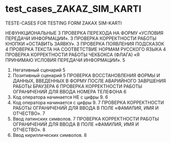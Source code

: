 # test_cases_ZAKAZ_SIM_KARTI
TESTE-CASES FOR TESTING FORM ZAKAX SIM-KARTI

НЕФУНКЦИОНАЛЬНЫЕ	3
ПРОВЕРКА ПЕРЕХОДА НА ФОРМУ «УСЛОВИЯ ПЕРЕДАЧИ ИНФОРМАЦИИ».	3
ПРОВЕРКА КОРРЕКТНОСТИ РАБОТЫ КНОПКИ «ОСТАВИТЬ ЗАЯВКУ».	3
ПРОВЕРКА ПОЯВЛЕНИЯ ПОДСКАЗОК	4
ПРОВЕРКА ТЕКСТА НА СООТВЕТСТВИЕ НОРМАМ РУССКОГО ЯЗЫКА	4
ПРОВЕРКА КОРРЕКТНОСТИ РАБОТЫ ЧЕКБОКСА (ФЛАГА) «Я ПРИНИМАЮ УСЛОВИЯ ПЕРЕДАЧИ ИНФОРМАЦИИ».	5
1. Негативный сценарий	5
1. Позитивный сценарий	5
ПРОВЕРКА ВОССТАНОВЛЕНИЯ ФОРМЫ И ДАННЫХ, ВВЕДЕННЫХ В ФОРМУ ПОСЛЕ АВАРИЙНОГО ЗАВРШЕНИЯ РАБОТЫ БРАУЗЕРА	6
ПРОВЕРКА КОРРЕКТНОСТИ РАБОТЫ ОГРАНИЧЕНИЙ ДЛЯ ВВОДА НОМЕРА ТЕЛЕФОНА	6
1. Код оператора начинается НЕ с цифры 9.	6
2. Код оператора начинается с цифры 9.	7
ПРОВЕРКА КОРРЕКТНОСТИ РАБОТЫ ОГРАНИЧЕНИЙ ДЛЯ ВВОДА В ПОЛЕ «ФАМИЛИЯ, ИМЯ И ОТЧЕСТВО».	7
1. Ввод латинских символов.	7
ПРОВЕРКА КОРРЕКТНОСТИ РАБОТЫ ОГРАНИЧЕНИЙ ДЛЯ ВВОДА В ПОЛЕ «ФАМИЛИЯ, ИМЯ И ОТЧЕСТВО».	8
2. Ввод кириллических символов.	8

